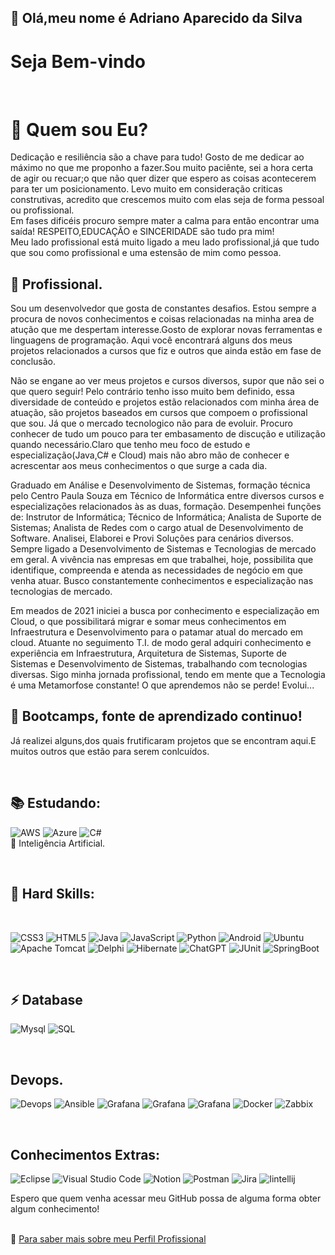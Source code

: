  ## 👋  Olá,meu nome é  Adriano Aparecido da Silva 
 # Seja Bem-vindo 
 <br>
 
 # 👨 Quem sou Eu?
 <p> Dedicação  e resiliência são a chave para tudo! Gosto de me dedicar ao máximo no que me proponho a fazer.Sou muito paciênte, sei a hora certa de agir ou recuar;o que não quer dizer que espero as coisas acontecerem para ter um posicionamento. Levo muito em consideração criticas construtivas, acredito que crescemos muito com elas seja de forma pessoal ou profissional.
  <br>
  Em fases dificéis procuro sempre mater a calma para então encontrar uma saída!
  RESPEITO,EDUCAÇÃO e SINCERIDADE são tudo pra mim!
  <br>
  Meu lado profissional está muito ligado a meu lado profissional,já que tudo que sou como profissional e uma estensão de mim  como pessoa.
  
 <br>
 
 ## 📝 Profissional. 
 Sou um desenvolvedor que gosta de constantes desafios. Estou sempre a procura de novos conhecimentos 
 e coisas relacionadas na minha area de atução que me despertam interesse.Gosto de explorar novas ferramentas e linguagens de programação.
  Aqui você encontrará alguns dos meus projetos  relacionados a cursos que fiz e outros que ainda estão em fase de conclusão. </p>
  <p> Não se engane ao ver meus projetos e cursos diversos, supor que não sei o que quero seguir! Pelo contrário tenho isso muito bem definido, essa diversidade de conteúdo e projetos
   estão relacionados com minha área de atuação, são projetos baseados em cursos que compoem o profissional que sou. Já que o mercado tecnologico não para de evoluir. Procuro conhecer de tudo um pouco para ter embasamento de discução e utilização quando necessário.Claro que tenho meu foco de estudo e
   especialização(Java,C#  e Cloud) mais não abro mão de conhecer e acrescentar aos meus conhecimentos o que surge a cada dia. </p> 
 <p>Graduado em Análise e Desenvolvimento de Sistemas, formação técnica pelo Centro Paula Souza em Técnico de Informática entre diversos cursos e especializações relacionados
   às as duas, formação. Desempenhei funções de: Instrutor de Informática; Técnico de Informática; Analista de Suporte de Sistemas; Analista de Redes com o cargo atual de Desenvolvimento de Software. 
   Analisei, Elaborei e Provi Soluções para cenários diversos. Sempre ligado a Desenvolvimento de Sistemas e Tecnologias de mercado em geral. A vivência nas empresas em que trabalhei,
   hoje, possibilita que identifique, compreenda e atenda as necessidades de negócio em que venha atuar. Busco constantemente conhecimentos e especialização nas tecnologias de mercado.</p>
 <p>Em meados de 2021 iniciei a busca por conhecimento e especialização em Cloud, o que possibilitará migrar e somar meus conhecimentos em Infraestrutura e Desenvolvimento para o patamar atual do mercado em cloud.
 Atuante no seguimento T.I. de modo geral adquiri conhecimento e experiência em Infraestrutura, Arquitetura de Sistemas, Suporte de Sistemas e Desenvolvimento de Sistemas, trabalhando com tecnologias diversas.
 Sigo minha jornada profissional, tendo em mente que a Tecnologia é uma Metamorfose constante!
 O que aprendemos não se perde! Evolui...</p>
 
## 🔭 Bootcamps, fonte de aprendizado continuo!

<p>Já realizei alguns,dos quais frutificaram projetos que se encontram aqui.E muitos outros que estão para serem conlcuídos.  </p>  
<br>

## 📚 Estudando:
![AWS](https://img.shields.io/badge/Amazon_AWS-FF9900?style=for-the-badge&logo=amazonaws&logoColor=white)
![Azure](https://img.shields.io/badge/azure-%230072C6.svg?style=for-the-badge&logo=microsoftazure&logoColor=white)
![C#](https://img.shields.io/badge/c%23-%23239120.svg?style=for-the-badge&logo=csharp&logoColor=white)
<br>
🤖 Inteligência Artificial. 
 
<br>

## 🚀 Hard Skills:   
<br>  

   ![CSS3](https://img.shields.io/badge/css3-%231572B6.svg?style=for-the-badge&logo=css3&logoColor=white)
   ![HTML5](https://img.shields.io/badge/html5-%23E34F26.svg?style=for-the-badge&logo=html5&logoColor=white)
   ![Java](https://img.shields.io/badge/java-%23ED8B00.svg?style=for-the-badge&logo=openjdk&logoColor=white)
   ![JavaScript](https://img.shields.io/badge/javascript-%23323330.svg?style=for-the-badge&logo=javascript&logoColor=%23F7DF1E)
   ![Python](https://img.shields.io/badge/python-3670A0?style=for-the-badge&logo=python&logoColor=ffdd54)
   ![Android](https://img.shields.io/badge/Android-3DDC84?style=for-the-badge&logo=android&logoColor=white)
   ![Ubuntu](https://img.shields.io/badge/Ubuntu-E95420?style=for-the-badge&logo=ubuntu&logoColor=white)
   ![Apache Tomcat](https://img.shields.io/badge/apache%20tomcat-%23F8DC75.svg?style=for-the-badge&logo=apache-tomcat&logoColor=black)
   ![Delphi](https://img.shields.io/badge/Delphi-B22222?style=for-the-badge&logo=delphi&logoColor=white)
   ![Hibernate](https://img.shields.io/badge/Hibernate-59666C?style=for-the-badge&logo=Hibernate&logoColor=white)
   ![ChatGPT](https://img.shields.io/badge/ChatGPT-74aa9c?style=for-the-badge&logo=openai&logoColor=white)
   ![JUnit](https://img.shields.io/badge/Junit5-25A162?style=for-the-badge&logo=junit5&logoColor=white)
   ![SpringBoot](https://img.shields.io/badge/Spring_Boot-6DB33F?style=for-the-badge&logo=spring-boot&logoColor=white)
  
   <br>

   ## ⚡ Database
   ![Mysql](https://img.shields.io/badge/MySQL-005C84?style=for-the-badge&logo=mysql&logoColor=white)
   ![SQL](https://img.shields.io/badge/Microsoft%20SQL%20Server-CC2927?style=for-the-badge&logo=microsoft%20sql%20server&logoColor=white)

   <br>
   
   ## Devops.   
   ![Devops](https://img.shields.io/badge/Terraform-7B42BC?style=for-the-badge&logo=terraform&logoColor=white)
   ![Ansible](https://img.shields.io/badge/Ansible-000000?style=for-the-badge&logo=ansible&logoColor=white)
   ![Grafana](https://img.shields.io/badge/Grafana-F46800?style=for-the-badge&logo=Grafana&logoColor=white)
   ![Grafana](https://img.shields.io/badge/Puppet-FFAE1A?style=for-the-badge&logo=Puppet&logoColor=white)
   ![Grafana](https://img.shields.io/badge/Amazon%20EKS-FF9900?style=for-the-badge&logo=Amazon%20EKS&logoColor=white)
   ![Docker](https://img.shields.io/badge/docker-%230db7ed.svg?style=for-the-badge&logo=docker&logoColor=white)
   ![Zabbix](https://drive.google.com/file/d/1xZ_icqqm0QTj3osWppFrcEgS7xWaQaQS/view?usp=sharing)

   <br>

   ## Conhecimentos Extras:
   ![Eclipse](https://img.shields.io/badge/Eclipse-FE7A16.svg?style=for-the-badge&logo=Eclipse&logoColor=white)
   ![Visual Studio Code](https://img.shields.io/badge/Visual%20Studio%20Code-0078d7.svg?style=for-the-badge&logo=visual-studio-code&logoColor=white)
   ![Notion](https://img.shields.io/badge/Notion-%23000000.svg?style=for-the-badge&logo=notion&logoColor=white)
   ![Postman](https://img.shields.io/badge/Postman-FF6C37?style=for-the-badge&logo=postman&logoColor=white)
   ![Jira](https://img.shields.io/badge/jira-%230A0FFF.svg?style=for-the-badge&logo=jira&logoColor=white)
   ![Iintellij](https://img.shields.io/badge/IntelliJ_IDEA-000000.svg?style=for-the-badge&logo=intellij-idea&logoColor=white)
   

 Espero que quem venha acessar meu GitHub possa de alguma forma obter algum conhecimento!<br>
 <br>
 
 🧐 [Para saber mais sobre meu Perfil Profissional](https://www.linkedin.com/in/adssolutions)


